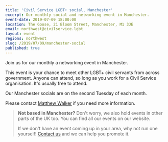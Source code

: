 ```yaml
---
title: 'Civil Service LGBT+ social, Manchester'
excerpt: Our monthly social and networking event in Manchester.
event-date: 2019-07-09 18:00:00
location: The Goose, 21 Bloom Street, Manchester, M1 3JE
email: northwest@civilservice.lgbt
layout: event
regions: northwest
slug: /2019/07/09/manchester-social
published: true
---
```


Join us for our monthly a networking event in Manchester. 

This event is your chance to meet other LGBT+ civil servants from across government. Anyone can attend, so long as you work for a Civil Service organisation. It's usually free to attend.

Our Manchester socials are on the second Tuesday of each month.

Please contact [Matthew Walker](mailto:MATTHEW.WALKER1@DWP.GSI.GOV.UK)  if you need more information.

> **Not based in Manchester?** Don't worry, we also hold events in other parts of the UK too. You can find all our events on our website.
> 
> If we don't have an event coming up in your area, why not run one yourself! [Contact us](/about/contact-us/) and we can help you promote it.
